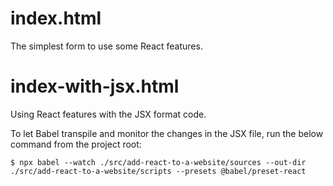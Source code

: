 # index.html

The simplest form to use some React features.

# index-with-jsx.html

Using React features with the JSX format code.

To let Babel transpile and monitor the changes in the JSX file, run the below command from the project root:
```
$ npx babel --watch ./src/add-react-to-a-website/sources --out-dir ./src/add-react-to-a-website/scripts --presets @babel/preset-react
```

